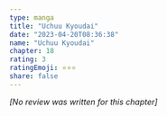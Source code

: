 ```yaml
---
type: manga
title: "Uchuu Kyoudai"
date: "2023-04-20T08:36:38"
name: "Uchuu Kyoudai"
chapter: 18
rating: 3
ratingEmoji: ⭐️⭐️⭐️
share: false
---
```


*[No review was written for this chapter]*
